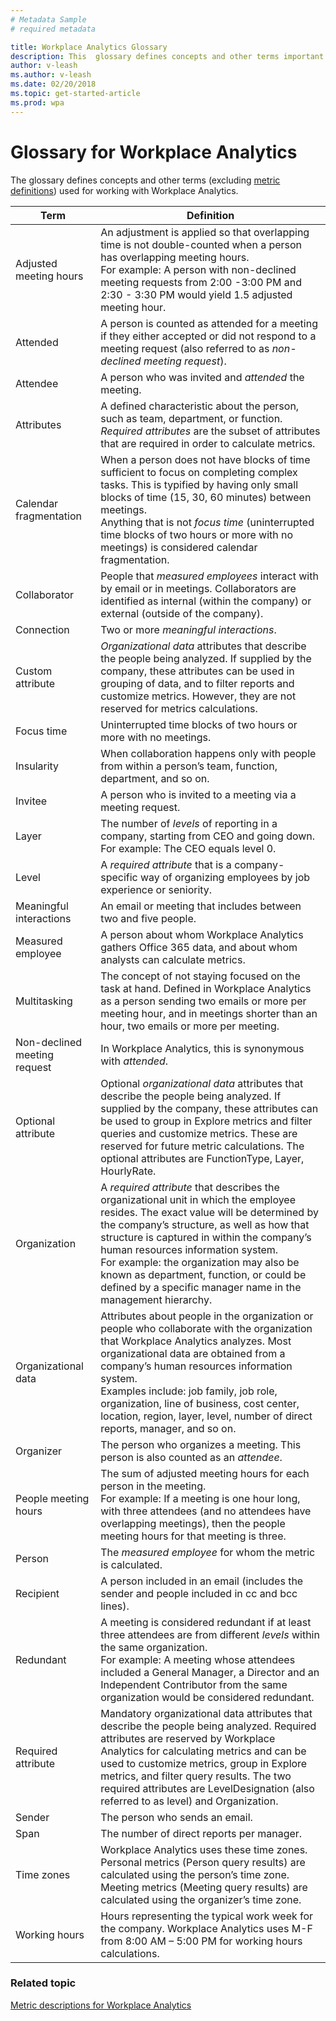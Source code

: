 ```yaml
---
# Metadata Sample
# required metadata

title: Workplace Analytics Glossary
description: This  glossary defines concepts and other terms important for working with Workplace Analytics.
author: v-leash
ms.author: v-leash
ms.date: 02/20/2018
ms.topic: get-started-article
ms.prod: wpa
---
```


# Glossary for Workplace Analytics

The glossary defines concepts and other terms (excluding [metric definitions](../use/Metric-definitions.md)) used for working with Workplace Analytics.

|Term|Definition|
|----|----------|
|Adjusted meeting hours|An adjustment is applied so that overlapping time is not double-counted when a person has overlapping meeting hours.<br>For example: A person with non-declined meeting requests from 2:00 -3:00 PM and 2:30 - 3:30 PM would yield 1.5 adjusted meeting hour.|
|Attended|A person is counted as attended for a meeting if they either accepted or did not respond to a meeting request (also referred to as *non-declined meeting request*).|
|Attendee|A person who was invited and *attended* the meeting.|
|Attributes|A defined characteristic about the person, such as team, department, or function. *Required attributes* are the subset of attributes that are required in order to calculate metrics.|
|Calendar fragmentation|When a person does not have blocks of time sufficient to focus on completing complex tasks. This is typified by having only small blocks of time (15, 30, 60 minutes) between meetings.<br>Anything that is not *focus time* (uninterrupted time blocks of two hours or more with no meetings) is considered calendar fragmentation.|
|Collaborator|People that *measured employees* interact with by email or in meetings. Collaborators are identified as internal (within the company) or external (outside of the company).|
|Connection|Two or more *meaningful interactions*.|
|Custom attribute|*Organizational data* attributes that describe the people being analyzed. If supplied by the company, these attributes can be used in grouping of data, and to filter reports and customize metrics. However, they are not reserved for metrics calculations.|
|Focus time|Uninterrupted time blocks of two hours or more with no meetings.|
|Insularity|When collaboration happens only with people from within a person’s team, function, department, and so on.|
|Invitee|A person who is invited to a meeting via a meeting request.|
|Layer|The number of *levels* of reporting in a company, starting from CEO and going down.<br>For example: The CEO equals level 0.|
|Level|A *required attribute* that is a company-specific way of organizing employees by job experience or seniority.   |
|Meaningful interactions|An email or meeting that includes between two and five people.|
|Measured employee|A person about whom Workplace Analytics gathers Office 365 data, and about whom analysts can calculate metrics.|
|Multitasking|The concept of not staying focused on the task at hand. Defined in Workplace Analytics as a person sending two emails or more per meeting hour, and in meetings shorter than an hour, two emails or more per meeting.|
|Non-declined meeting request|In Workplace Analytics, this is synonymous with *attended*.|
|Optional attribute|Optional *organizational data* attributes that describe the people being analyzed. If supplied by the company, these attributes can be used to group in Explore metrics and filter queries and customize metrics. These are reserved for future metric calculations. The optional attributes are FunctionType, Layer, HourlyRate.|
|Organization|A *required attribute* that describes the organizational unit in which the employee resides. The exact value will be determined by the company’s structure, as well as how that structure is captured in within the company’s human resources information system.<br>For example: the organization may also be known as department, function, or could be defined by a specific manager name in the management hierarchy. |
|Organizational data|Attributes about people in the organization or people who collaborate with the organization that Workplace Analytics analyzes. Most organizational data are obtained from a company’s human resources information system.<br>Examples include: job family, job role, organization, line of business, cost center, location, region, layer, level, number of direct reports, manager, and so on. |
|Organizer|The person who organizes a meeting. This person is also counted as an *attendee*.|
|People meeting hours|The sum of adjusted meeting hours for each person in the meeting.<br>For example: If a meeting is one hour long, with three attendees (and no attendees have overlapping meetings), then the people meeting hours for that meeting is three.|
|Person|The *measured employee* for whom the metric is calculated.|
|Recipient|A person included in an email (includes the sender and people included in cc and bcc lines).|
|Redundant|A meeting is considered redundant if at least three attendees are from different *levels* within the same organization.<br>For example: A meeting whose attendees included a General Manager, a Director and an Independent Contributor from the same organization would be considered redundant.|
|Required attribute|Mandatory organizational data attributes that describe the people being analyzed. Required attributes are reserved by Workplace Analytics for calculating metrics and can be used to customize metrics, group in Explore metrics, and filter query results. The two required attributes are LevelDesignation (also referred to as level) and Organization.|
|Sender|The person who sends an email.|
|Span|The number of direct reports per manager.|
|Time zones|Workplace Analytics uses these time zones. Personal metrics (Person query results) are calculated using the person’s time zone. Meeting metrics (Meeting query results) are calculated using the organizer’s time zone.|
|Working hours|Hours representing the typical work week for the company. Workplace Analytics uses M-F from 8:00 AM – 5:00 PM for working hours calculations.|
 

### Related topic
[Metric descriptions for Workplace Analytics](../use/Metric-definitions.md)

